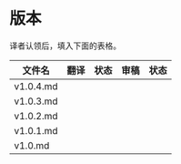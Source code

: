 # 版本

译者认领后，填入下面的表格。

| 文件名       | 翻译   | 状态   | 审稿   | 状态   |
| --------- | ---- | ---- | ---- | ---- |
| v1.0.4.md |      |      |      |      |
| v1.0.3.md |      |      |      |      |
| v1.0.2.md |      |      |      |      |
| v1.0.1.md |      |      |      |      |
| v1.0.md   |      |      |      |      |
